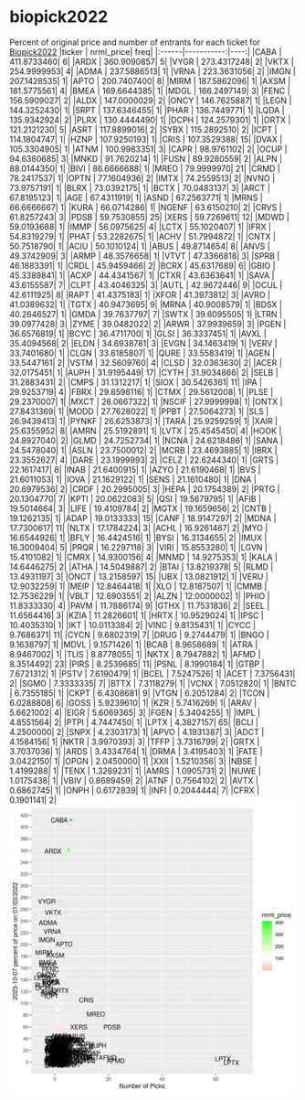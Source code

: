 # biopick2022
Percent of original price and number of entrants for each ticket for [Biopick2022](https://twitter.com/hashtag/Biopick2022)
|ticker |  nrml_price| freq|
|:------|-----------:|----:|
|CABA   | 411.8733460|    6|
|ARDX   | 360.9090857|    5|
|VYGR   | 273.4317248|    2|
|VKTX   | 254.9999953|    4|
|ADMA   | 237.5886513|    1|
|VRNA   | 223.3631056|    2|
|IMGN   | 207.1428535|    1|
|APTO   | 200.7407400|    8|
|MIRM   | 187.5862096|    1|
|AXSM   | 181.5775561|    4|
|BMEA   | 169.6644385|    1|
|MDGL   | 166.2497149|    3|
|FENC   | 156.5909027|    2|
|ALDX   | 147.0000029|    2|
|ONCY   | 146.7625887|    1|
|LEGN   | 144.3252430|    1|
|SRPT   | 137.6346455|    1|
|PHAR   | 136.7449771|    1|
|LQDA   | 135.9342924|    2|
|PLRX   | 130.4444490|    1|
|DCPH   | 124.2579301|    1|
|ORTX   | 121.2121230|    5|
|ASRT   | 117.8899016|    2|
|SYBX   | 115.2892510|    2|
|ICPT   | 114.1804747|    1|
|HZNP   | 107.9250193|    1|
|CRIS   | 107.3529388|   15|
|DVAX   | 105.3304905|    1|
|ATNM   | 100.9983351|    3|
|CAPR   |  98.9761102|    2|
|OCUP   |  94.6380685|    3|
|MNKD   |  91.7620214|    1|
|FUSN   |  89.9280559|    2|
|ALPN   |  88.0144350|    1|
|BIVI   |  86.6666688|    1|
|MREO   |  79.9999970|   21|
|CRMD   |  78.2417537|    1|
|OPTN   |  77.1604936|    2|
|IMTX   |  74.2559513|    2|
|NVNO   |  73.9757191|    1|
|BLRX   |  73.0392175|    1|
|BCTX   |  70.0483137|    3|
|ARCT   |  67.8195123|    1|
|AGE    |  67.4311919|    1|
|ASND   |  67.2563771|    1|
|MRNS   |  66.6666667|    1|
|KURA   |  66.0714286|    1|
|NGENF  |  63.6150210|    2|
|CRVS   |  61.8257243|    3|
|PDSB   |  59.7530855|   25|
|XERS   |  59.7269611|   12|
|MDWD   |  59.0193688|    1|
|IMMP   |  56.0975625|    4|
|LCTX   |  55.1020407|    1|
|IFRX   |  54.8319279|    1|
|PHAT   |  53.2282675|    1|
|ACHV   |  51.7994872|    1|
|CNTX   |  50.7518790|    1|
|ACIU   |  50.1010124|    1|
|ABUS   |  49.8714654|    8|
|ANVS   |  49.3742909|    3|
|ARMP   |  48.3576658|    1|
|VTVT   |  47.3366818|    3|
|SPRB   |  46.1883391|    1|
|CRDL   |  45.9459466|    2|
|BCRX   |  45.6317689|    6|
|GBIO   |  45.3389841|    1|
|ACXP   |  44.4341567|    1|
|CTXR   |  43.6363641|    1|
|SAVA   |  43.6155587|    7|
|CLPT   |  43.4046325|    3|
|AUTL   |  42.9672446|    9|
|OCUL   |  42.6111925|    8|
|RAPT   |  41.4375183|    1|
|XFOR   |  41.3973812|    3|
|AVRO   |  41.0389632|    1|
|TGTX   |  40.9473695|    9|
|MRNA   |  40.9008579|    1|
|BDSX   |  40.2646527|    1|
|GMDA   |  39.7637797|    7|
|SWTX   |  39.6095505|    1|
|LTRN   |  39.0977428|    3|
|ZYME   |  39.0482022|    2|
|ARWR   |  37.9939659|    3|
|PGEN   |  36.6576819|    1|
|BCYC   |  36.4711700|    1|
|GLSI   |  36.3337451|    1|
|AVXL   |  35.4094568|    2|
|ELDN   |  34.6938781|    3|
|EVGN   |  34.1463419|    1|
|VERV   |  33.7401680|    1|
|CLGN   |  33.6185807|    1|
|QURE   |  33.5583419|    1|
|AGEN   |  33.5447161|    2|
|VSTM   |  32.5609760|    4|
|CLSD   |  32.0363630|    2|
|ACER   |  32.0175451|    1|
|AUPH   |  31.9195449|   17|
|CYTH   |  31.9034866|    2|
|SELB   |  31.2883431|    2|
|CMPS   |  31.1312217|    1|
|SIOX   |  30.5426361|   11|
|IPA    |  29.9253719|    4|
|FBRX   |  29.8598116|    1|
|CTMX   |  29.5612008|    1|
|PLSE   |  29.2370007|    1|
|MXCT   |  28.0667322|    1|
|NSCIF  |  27.9999998|    1|
|ONTX   |  27.8431369|    1|
|MODD   |  27.7628022|    1|
|PPBT   |  27.5064273|    1|
|SLS    |  26.9439413|    1|
|PYNKF  |  26.6253873|    1|
|TARA   |  25.9259259|    1|
|XAIR   |  25.6355952|    8|
|AMRN   |  25.5192891|    1|
|LVTX   |  25.4545450|    4|
|HOOK   |  24.8927040|    2|
|GLMD   |  24.7252734|    1|
|NCNA   |  24.6218486|    1|
|SANA   |  24.5478040|    1|
|ASLN   |  23.7500012|    2|
|MCRB   |  23.4693885|    1|
|IBRX   |  23.3552627|    4|
|DARE   |  23.1999993|    2|
|CELZ   |  22.6244340|    1|
|GRTS   |  22.1617417|    8|
|INAB   |  21.6400915|    1|
|AZYO   |  21.6190468|    1|
|BVS    |  21.6011053|    1|
|IOVA   |  21.1629122|    1|
|SENS   |  21.1610480|    1|
|DNA    |  20.6979536|    2|
|CRDF   |  20.2995005|    3|
|HEPA   |  20.1754389|    2|
|PRTG   |  20.1304770|    7|
|KPTI   |  20.0622083|    5|
|QSI    |  19.5679795|    1|
|AFIB   |  19.5014664|    3|
|LIFE   |  19.4109784|    2|
|MGTX   |  19.1659656|    2|
|CNTB   |  19.1262135|    1|
|ADAP   |  19.0133333|   15|
|CANF   |  18.9147297|    2|
|MDNA   |  17.7300617|   11|
|NLTX   |  17.1784224|    3|
|ACHL   |  16.9261467|    2|
|MYO    |  16.6544926|    1|
|BFLY   |  16.4424516|    1|
|BYSI   |  16.3134655|    2|
|IMUX   |  16.3009404|    5|
|PRQR   |  16.2297118|    3|
|VIRI   |  15.8553280|    1|
|LGVN   |  15.4101082|    1|
|CMRX   |  14.9300156|    4|
|MNMD   |  14.9275353|    1|
|KALA   |  14.6446275|    2|
|ATHA   |  14.5049887|    2|
|BTAI   |  13.8219378|    5|
|RLMD   |  13.4931197|    3|
|ONCT   |  13.2158597|   15|
|UBX    |  13.0821912|    1|
|VERU   |  12.9032259|    1|
|MEIP   |  12.8464418|    1|
|XLO    |  12.8187507|    1|
|CMMB   |  12.7536229|    1|
|VBLT   |  12.6903551|    2|
|ALZN   |  12.0000002|    1|
|PHIO   |  11.8333330|    4|
|PAVM   |  11.7886174|    9|
|GTHX   |  11.7531836|    2|
|SEEL   |  11.6564416|    3|
|KZIA   |  11.2826601|    1|
|HRTX   |  10.9529024|    1|
|IPSC   |  10.4035310|    1|
|IKT    |  10.0113384|    2|
|VINC   |   9.8135431|    1|
|CYCC   |   9.7686371|   11|
|CYCN   |   9.6802319|    7|
|DRUG   |   9.2744479|    1|
|BNGO   |   9.1638797|    1|
|MDVL   |   9.1571426|    1|
|BCAB   |   8.9658689|    1|
|ATRA   |   8.9467002|    1|
|TLIS   |   8.8778055|    1|
|NKTX   |   8.7947882|    1|
|AFMD   |   8.3514492|   23|
|PIRS   |   8.2539685|   11|
|PSNL   |   8.1990184|    1|
|GTBP   |   7.6721312|    1|
|PSTV   |   7.6190479|    1|
|BCEL   |   7.5247526|    1|
|ACET   |   7.3756431|    2|
|SGMO   |   7.3333335|    7|
|BTTX   |   7.3118279|    1|
|VCNX   |   7.0512820|    1|
|BNTC   |   6.7355185|    1|
|CKPT   |   6.4308681|    9|
|VTGN   |   6.2051284|    2|
|TCON   |   6.0288808|    6|
|GOSS   |   5.9239610|    1|
|KZR    |   5.7416269|    1|
|ARAV   |   5.6621002|    4|
|EIGR   |   5.6069365|    3|
|FGEN   |   5.3404255|    1|
|IMPL   |   4.8551564|    2|
|PTPI   |   4.7447450|    1|
|LPTX   |   4.3827157|   65|
|BCLI   |   4.2500000|    2|
|SNPX   |   4.2303173|    1|
|APVO   |   4.1931387|    3|
|ADCT   |   4.1584156|    1|
|NKTR   |   3.9970393|    3|
|TFFP   |   3.7316799|    2|
|GRTX   |   3.7037036|    1|
|ARDS   |   3.4334764|    1|
|DRMA   |   3.4195403|    1|
|FATE   |   3.0422150|    1|
|OPGN   |   2.0450000|    1|
|XXII   |   1.5210356|    3|
|NBSE   |   1.4199288|    1|
|TENX   |   1.3269231|    1|
|AMRS   |   1.0905731|    2|
|NUWE   |   1.0175438|    1|
|VBIV   |   0.8689459|    2|
|ATNF   |   0.7564102|    2|
|AVTX   |   0.6862745|    1|
|ONPH   |   0.6172839|    1|
|INFI   |   0.2044444|    7|
|CFRX   |   0.1901141|    2|
![retvspicks](biopicks.png?raw=true)
